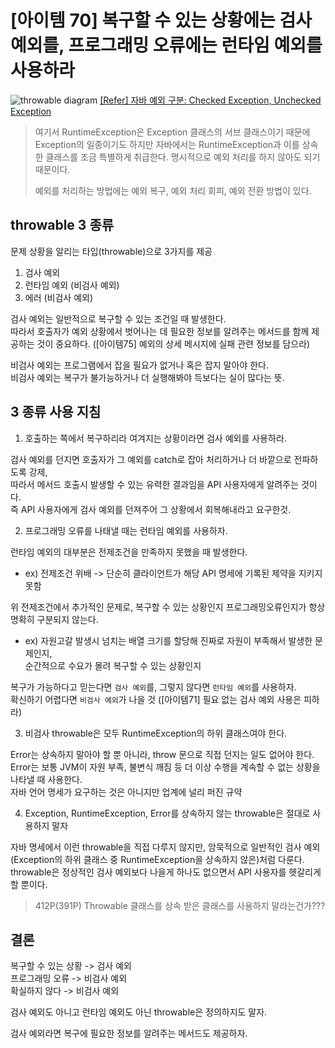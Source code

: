 
# [아이템 70] 복구할 수 있는 상황에는 검사 예외를, 프로그래밍 오류에는 런타임 예외를 사용하라

![throwable diagram](img/throwable-diagram.png)
[[Refer] 자바 예외 구분: Checked Exception, Unchecked Exception](https://madplay.github.io/post/java-checked-unchecked-exceptions)  

> 여기서 RuntimeException은 Exception 클래스의 서브 클래스이기 때문에 Exception의 일종이기도 하지만 자바에서는 RuntimeException과 이를 상속한 클래스를 조금 특별하게 취급한다. 명시적으로 예외 처리를 하지 않아도 되기 때문이다.
> 
> 예외를 처리하는 방법에는 예외 복구, 예외 처리 회피, 예외 전환 방법이 있다.

## throwable 3 종류

문제 상황을 알리는 타입(throwable)으로 3가지를 제공

1. 검사 예외
2. 런타임 예외 (비검사 예외)
3. 에러 (비검사 예외)

검사 예외는 일반적으로 복구할 수 있는 조건일 때 발생한다.  
따라서 호출자가 예외 상황에서 벗어나는 데 필요한 정보를 알려주는 메서드를 함께 제공하는 것이 중요하다. ([아이템75] 예외의 상세 메시지에 실패 관련 정보를 담으라)

비검사 예외는 프로그램에서 잡을 필요가 없거나 혹은 잡지 말아야 한다.  
비검사 예외는 복구가 불가능하거나 더 실행해봐야 득보다는 실이 많다는 뜻.

## 3 종류 사용 지침

1. 호출하는 쪽에서 복구하리라 여겨지는 상황이라면 검사 예외를 사용하라.

검사 예외를 던지면 호출자가 그 예외를 catch로 잡아 처리하거나 더 바깥으로 전파하도록 강제,  
따라서 메서드 호출시 발생할 수 있는 유력한 결과임을 API 사용자에게 알려주는 것이다.  
즉 API 사용자에게 검사 예외를 던져주어 그 상황에서 회복해내라고 요구한것.

2. 프로그래밍 오류를 나태낼 때는 런타임 예외를 사용하자.

런타임 예외의 대부분은 전제조건을 만족하지 못했을 때 발생한다.  
- ex) 전제조건 위배 -> 단순히 클라이언트가 해당 API 명세에 기록된 제약을 지키지 못함  

위 전제조건에서 추가적인 문제로, 복구할 수 있는 상황인지 프로그래밍오류인지가 항상 명확히 구분되지 않는다.
- ex) 자원고갈 발생시 넘치는 배열 크기를 할당해 진짜로 자원이 부족해서 발생한 문제인지,  
순간적으로 수요가 몰려 복구할 수 있는 상황인지 

복구가 가능하다고 믿는다면 `검사 예외`를, 그렇지 않다면 `런타임 예외`를 사용하자.  
확신하기 어렵다면 `비검사 예외`가 나을 것 ([아이템71] 필요 없는 검사 예외 사용은 피하라)

3. 비검사 throwable은 모두 RuntimeException의 하위 클래스여야 한다.

Error는 상속하지 말아야 할 뿐 아니라, throw 문으로 직접 던지는 일도 없어야 한다.  
Error는 보통 JVM이 자원 부족, 불변식 깨짐 등 더 이상 수행을 계속할 수 없는 상황을 나타낼 때 사용한다.  
자바 언어 명세가 요구하는 것은 아니지만 업계에 널리 퍼진 규약

4. Exception, RuntimeException, Error를 상속하지 않는 throwable은 절대로 사용하지 말자

자바 명세에서 이런 throwable을 직접 다루지 않지만, 암묵적으로 일반적인 검사 예외(Exception의 하위 클래스 중 RuntimeException을 상속하지 않은)처럼 다룬다.
throwable은 정상적인 검사 예외보다 나을게 하나도 없으면서 API 사용자를 헷갈리게 할 뿐이다.  

> 412P(391P) Throwable 클래스를 상속 받은 클래스를 사용하지 말라는건가???

## 결론

복구할 수 있는 상황 -> 검사 예외  
프로그래밍 오류 -> 비검사 예외  
확실하지 않다 -> 비검사 예외  

검사 예외도 아니고 런타임 예외도 아닌 throwable은 정의하지도 말자.

검사 예외라면 복구에 필요한 정보를 알려주는 메서드도 제공하자.

